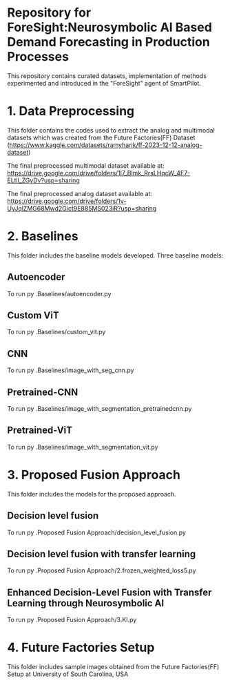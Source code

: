 # Repository for ForeSight:Neurosymbolic AI Based Demand Forecasting in Production Processes
This repository contains curated datasets, implementation of methods experimented and introduced in the "ForeSight" agent of SmartPilot.

# 1. Data Preprocessing #

This folder contains the codes used to extract the analog and multimodal datasets which was created from the Future Factories(FF) Dataset (https://www.kaggle.com/datasets/ramyharik/ff-2023-12-12-analog-dataset)

The final preprocessed multimodal dataset available at: https://drive.google.com/drive/folders/1l7_Blmk_RrsLHqcW_4F7-ELtll_ZGyDv?usp=sharing


The final preprocessed analog dataset available at: https://drive.google.com/drive/folders/1v-UyJqlZMG68Mwd2Gict9E885MS023iR?usp=sharing


# 2. Baselines # 

This folder includes the baseline models developed.
Three baseline models:

## Autoencoder ##
To run py .Baselines/autoencoder.py

## Custom ViT ##
To run py .Baselines/custom_vit.py

## CNN ##
To run py .Baselines/image_with_seg_cnn.py

## Pretrained-CNN ##
To run py .Baselines/image_with_segmentation_pretrainedcnn.py

## Pretrained-ViT ##
To run py .Baselines/image_with_segmentation_vit.py

# 3. Proposed Fusion Approach #

This folder includes the models for the proposed approach.
## Decision level fusion ##
To run py .Proposed Fusion Approach/decision_level_fusion.py

## Decision level fusion with transfer learning ##
To run py .Proposed Fusion Approach/2.frozen_weighted_loss5.py

## Enhanced Decision-Level Fusion with Transfer Learning through Neurosymbolic AI ##
To run py .Proposed Fusion Approach/3.KI.py


# 4. Future Factories Setup #
This folder includes sample images obtained from the Future Factories(FF) Setup at University of South Carolina, USA 